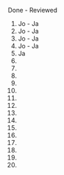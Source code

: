 Done - Reviewed

1. Jo - Ja
2. Jo - Ja
3. Jo - Ja
4. Jo - Ja
5. Ja
6.
7.
8.
9.
10.
11.
12.
13.
14.
15.
16.
17.
18.
19.
20.
